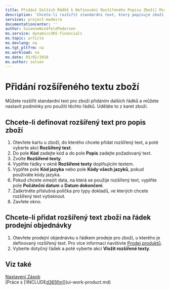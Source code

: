 ```yaml
---
title: Přidání Dalších Řádků k Definování Rozšířeného Popisu Zboží| Microsoft Docs
description: 'Chcete-li rozšířit standardní text, který popisuje zboží, můžete přidat další řádky.'
services: project-madeira
documentationcenter: ''
author: SusanneWindfeldPedersen
ms.service: dynamics365-financials
ms.topic: article
ms.devlang: na
ms.tgt_pltfrm: na
ms.workload: na
ms.date: 03/02/2018
ms.author: solsen
---
```

# <a name="adding-extended-item-text"></a>Přidání rozšířeného textu zboží
Můžete rozšířit standardní text pro zboží přidáním dalších řádků a můžete nastavit podmínky pro použití těchto řádků. Uděláte to z karet zboží.

## <a name="to-define-extended-text-for-an-item-description"></a>Chcete-li definovat rozšířený text pro popis zboží
1. Otevřete kartu u zboží, do kterého chcete přidat rozšířený text, a poté vyberte akci **Rozšířený text**.
2. Do pole **Kód** zadejte kód a do pole **Popis** zadejte požadovaný text.
3. Zvolte **Rozšířené texty**.
4. Vyplňte řádky v okně **Rozšířené texty** doplňujícím textem.
5. Vyplňte pole **Kód jazyka** nebo pole **Kódy všech jazyků**, pokud používáte kódy jazyka.
6. Pokud chcete omezit data, na která se použije rozšířený text, vyplňte pole **Počáteční datum** a **Datum dokončení**.
7. Zaškrtněte příslušná políčka pro typy dokladů, ve kterých chcete rozšířený text vytisknout.
8. Zavřete okno.

## <a name="to-add-an-extended-item-text-on-a-sales-order-line"></a>Chcete-li přidat rozšířený text zboží na řádek prodejní objednávky
1. Otevřete prodejní objednávku s řádkem prodeje pro zboží, u kterého je definovaný rozšířený text. Pro více informací navštivte [Prodej produktů](sales-how-sell-products.md).
2. Vyberte dotyčný řádek a poté vyberte akci **Vložit rozšířené texty**.

## <a name="see-also"></a>Viz také
[Nastavení Zásob](inventory-setup-inventory.md)  
[Práce s [!INCLUDE[d365fin](includes/d365fin_md.md)]](ui-work-product.md)
